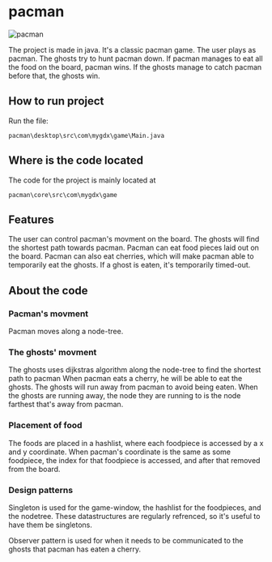 # pacman

![pacman](https://github.com/Vemund1999/pacman/assets/88531005/c66335ee-d5ca-4426-aefc-9165208a0804)


The project is made in java.
It's a classic pacman game.
The user plays as pacman.
The ghosts try to hunt pacman down.
If pacman manages to eat all the food on the board, pacman wins.
If the ghosts manage to catch pacman before that, the ghosts win.


## How to run project
Run the file:
```
pacman\desktop\src\com\mygdx\game\Main.java
```
## Where is the code located
The code for the project is mainly located at
```
pacman\core\src\com\mygdx\game
```

## Features
The user can control pacman's movment on the board.
The ghosts will find the shortest path towards pacman.
Pacman can eat food pieces laid out on the board.
Pacman can also eat cherries, which will make pacman able to temporarily eat the ghosts.
If a ghost is eaten, it's temporarily timed-out.

## About the code
### Pacman's movment
Pacman moves along a node-tree.

### The ghosts' movment
The ghosts uses dijkstras algorithm along the node-tree to find the shortest path to pacman
When pacman eats a cherry, he will be able to eat the ghosts. The ghosts will run away from pacman to avoid being eaten.
When the ghosts are running away, the node they are running to is the node farthest that's away from pacman.

### Placement of food
The foods are placed in a hashlist, where each foodpiece is accessed by a x and y coordinate.
When pacman's coordinate is the same as some foodpiece, the index for that foodpiece is accessed, and after that removed from the board.

### Design patterns
Singleton is used for the game-window, the hashlist for the foodpieces, and the nodetree.
These datastructures are regularly refrenced, so it's useful to have them be singletons.

Observer pattern is used for when it needs to be communicated to the ghosts that pacman has eaten a cherry.








